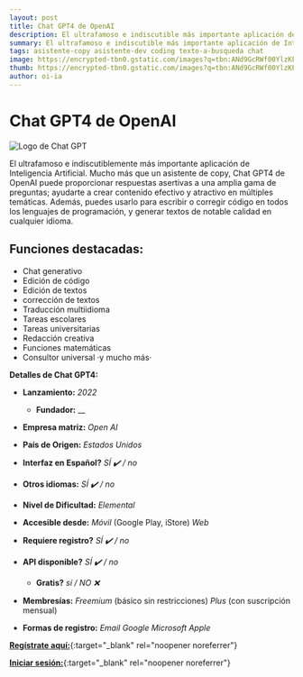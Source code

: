 ```yaml
---
layout: post
title: Chat GPT4 de OpenAI
description: El ultrafamoso e indiscutible más importante aplicación de Inteligencia Artificial.
summary: El ultrafamoso e indiscutible más importante aplicación de Inteligencia Artificial.
tags: asistente-copy asistente-dev coding texto-a-busqueda chat
image: https://encrypted-tbn0.gstatic.com/images?q=tbn:ANd9GcRWf00YlzKFMPwzBiGJj9C6xUlYusVXX0aASS7p9cyjM7fxOdUOBvtjBB4vjDnY8pWPEbk&usqp=CAU
thumb: https://encrypted-tbn0.gstatic.com/images?q=tbn:ANd9GcRWf00YlzKFMPwzBiGJj9C6xUlYusVXX0aASS7p9cyjM7fxOdUOBvtjBB4vjDnY8pWPEbk&usqp=CAU
author: oi-ia
---
```


# Chat GPT4 de OpenAI

![Logo de Chat GPT](https://encrypted-tbn0.gstatic.com/images?q=tbn:ANd9GcRWf00YlzKFMPwzBiGJj9C6xUlYusVXX0aASS7p9cyjM7fxOdUOBvtjBB4vjDnY8pWPEbk&usqp=CAU)

El ultrafamoso e indiscutiblemente más importante aplicación de Inteligencia Artificial. Mucho más que un asistente de copy, Chat GPT4 de OpenAI puede proporcionar respuestas asertivas a una amplia gama de preguntas; ayudarte a crear contenido efectivo y atractivo en múltiples temáticas. Además, puedes usarlo para escribir o corregir código en todos los lenguajes de programación, y generar textos de notable calidad en cualquier idioma.

## Funciones destacadas:

- Chat generativo
- Edición de código
- Edición de textos
- corrección de textos
- Traducción multiidioma
- Tareas escolares
- Tareas universitarias
- Redacción creativa
- Funciones matemáticas
- Consultor universal
  ·y mucho más·

**Detalles de Chat GPT4:**

- **Lanzamiento:**
  _2022_

  - **Fundador:**
    \_\_

- **Empresa matriz:**
  _Open AI_

- **País de Origen:**
  _Estados Unidos_

- **Interfaz en Español?**
  _SÍ ✔️ / no_

- **Otros idiomas:**
  _SÍ ✔️ / no_

- **Nivel de Dificultad:**
  _Elemental_

- **Accesible desde:**
  _Móvil_ (Google Play, iStore)
  _Web_

- **Requiere registro?**
  _SÍ ✔️ / no_

- **API disponible?**
  _SÍ ✔️ / no_

  - **Gratis?**
    _sí / NO ❌_

- **Membresías:**
  _Freemium_ (básico sin restricciones)
  _Plus_ (con suscripción mensual)

- **Formas de registro:**
  _Email_
  _Google_
  _Microsoft_
  _Apple_

[**Regístrate aquí:**](https://chat.openai.com){:target="\_blank" rel="noopener noreferrer"}

[**Iniciar sesión:**](https://chat.openai.com/login){:target="\_blank" rel="noopener noreferrer"}
